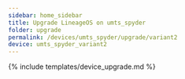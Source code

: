 ```yaml
---
sidebar: home_sidebar
title: Upgrade LineageOS on umts_spyder
folder: upgrade
permalink: /devices/umts_spyder/upgrade/variant2
device: umts_spyder_variant2
---
```

{% include templates/device_upgrade.md %}
